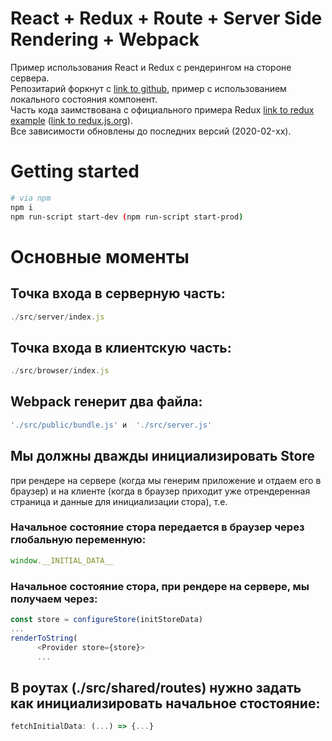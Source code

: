 # React + Redux + Route + Server Side Rendering + Webpack
Пример использования React и Redux с рендерингом на стороне сервера.<br>
Репозитарий форкнут с [link to github](https://github.com/tylermcginnis/rrssr), пример с использованием локального состояния компонент.<br>
Часть кода заимствована с официального примера Redux [link to redux example](https://github.com/reduxjs/redux/tree/master/examples/async) ([link to redux.js.org](https://redux.js.org/advanced/example-reddit-api)).<br>
Все зависимости обновлены до последних версий (2020-02-xx).

# Getting started
```bash
# via npm
npm i
npm run-script start-dev (npm run-script start-prod)
```
# Основные моменты
## Точка входа в серверную часть: 
```js
./src/server/index.js
```
## Точка входа в клиентскую часть: 
```js
./src/browser/index.js
```
## Webpack генерит два файла: 
```bash
'./src/public/bundle.js' и  './src/server.js'
```
## Мы должны дважды инициализировать Store
при рендере на сервере (когда мы генерим приложение и отдаем его в браузер) и на клиенте (когда в браузер приходит уже отрендеренная страница и данные для инициализации стора), т.е.
### Начальное состояние стора передается в браузер через глобальную переменную:
```js
window.__INITIAL_DATA__
```
### Начальное состояние стора, при рендере на сервере, мы получаем через:
```js
const store = configureStore(initStoreData)
...
renderToString(
      <Provider store={store}>
      ...
```
## В роутах (./src/shared/routes) нужно задать как инициализировать начальное стостояние:
```js
fetchInitialData: (...) => {...}
```
